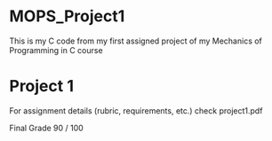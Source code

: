 # MOPS_Project1
This is my C code from my first assigned project of my Mechanics of Programming in C course

# Project 1
For assignment details (rubric, requirements, etc.) check project1.pdf

Final Grade 90 / 100
